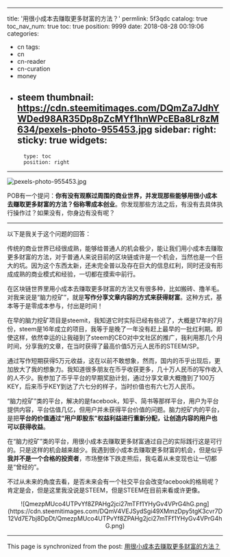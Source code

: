 
---
title: '用很小成本去赚取更多财富的方法？'
permlink: 5f3qdc
catalog: true
toc_nav_num: true
toc: true
position: 9999
date: 2018-08-28 00:19:06
categories:
- cn
tags:
- cn
- cn-reader
- cn-curation
- money
- steem
thumbnail: https://cdn.steemitimages.com/DQmZa7JdhYWDed98AR35Dp8pZcMYf1hnWPcEBa8Lr8zM634/pexels-photo-955453.jpg
sidebar:
    right:
        sticky: true
widgets:
    -
        type: toc
        position: right
---


![pexels-photo-955453.jpg](https://cdn.steemitimages.com/DQmZa7JdhYWDed98AR35Dp8pZcMYf1hnWPcEBa8Lr8zM634/pexels-photo-955453.jpg)

POB有一个提问：**你有没有观察过周围的商业世界，并发现那些能够用很小成本去赚取更多财富的方法？俗称零成本创业**。你发现那些方法之后，有没有去具体执行操作过？如果没有，你身边有没有呢？

---

以下是我关于这个问题的回答：

传统的商业世界已经很成熟，能够给普通人的机会极少，能让我们用小成本去赚取更多财富的方法，对于普通人来说目前的区块链或许是一个机会，当然也是一个巨大的坑。因为这个东西太新，还未完全普以及存在巨大的信息红利，同时还没有形成成熟的商业模式和经验，一切都在摸索中前行。

在区块链世界里用小成本去赚取更多财富的方法又有很多种，比如搬砖、撸羊毛。对我来说是“脑力挖矿”，就是**写作分享文章内容的方式来获得财富**。这种方式，基本等于是零成本参与，付出是时间！

在早的脑力挖矿项目是steemit，我知道它时实际已经有些迟了，大概是17年的7月份，steem是16年成立的项目，我等于是晚了一年没有赶上最早的一批红利期。即使这样，依然幸运的让我碰到了steem的CEO对中文社区的推广，我利用那几个月时间，分享我的文章，在当时获得了最高价值5万元人民币的STEEM/SP。

通过写作短期获得5万元收益，这在以前不敢想象，然而，国内的币乎出现后，更加放大了我的想象力。我知道很多朋友在币乎收获更多，几十万人民币的写作收入的人不少。我参加了币乎平台的早期奖励计划，通过分享文章大概撸到了100万KEY，后来币乎KEY到达了六七分的样子，当时价值也有六七万人民币。

“脑力挖矿”类的平台，解决的是facebook，知乎、简书等那样平台，用户为平台提供内容，平台估值几亿，但用户并未获得平台价值的问题。脑力挖矿内的平台，是把**平台的价值通过“用户即股东”权益利益进行重新分配，让创造内容的用户也可以获得收益**。

在“脑力挖矿”类的平台，用很小成本去赚取更多财富通过自己的实际践行这是可行的。只是这样的机会越来越少。我遇到很小成本去赚取更多财富的机会，但是似乎**我并不是一个合格的投资者**，市场整体下跌走熊后，我屯着从未变现也让一切都是“曾经的”。

不过从未来的角度去看，是否未来会有一个社交平台会改变facebook的格局呢？肯定是会，但是这里我没说是STEEM，但是STEEM在目前来看或许更像。

<center>![QmezpMUco4UTPvYf8ZPAHg2jci27mTFf1YHyGv4VPrG4hG.png](https://cdn.steemitimages.com/DQmV4VEJSydSgi49XMmzDpy5tgK3cvr7D12Vd7E7bj8DpDt/QmezpMUco4UTPvYf8ZPAHg2jci27mTFf1YHyGv4VPrG4hG.png)</center>

- - -

This page is synchronized from the post: [用很小成本去赚取更多财富的方法？](https://steemit.com/@yellowbird/5f3qdc)
